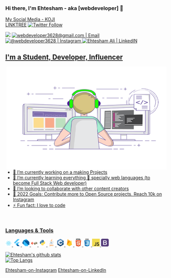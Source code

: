 ### Hi there, I'm Ehtesham - aka [webdeveloper] 👋
[My Social Media - KOJI](https://withkoji.com/@EHTESHAM_ALI)
<br/>
[LINKTREE](https://linktr.ee/Ehteshamali)
[![Twitter Follow](https://img.shields.io/twitter/follow/Ehtesha29119904?color=1DA1F2&logo=twitter&style=for-the-badge)](https://twitter.com/intent/follow?original_referer=https://twitter.com/Ehtesha29119904&screen_name=Ehtesha29119904)
<p align="center">

![](https://komarev.com/ghpvc/?username=Ehteshamali-889&color=blueviolet&label=Profile+Views)
<a href="mailto:webdeveloper3628@gmail.com">
<img  alt="webdeveloper3628@gmail.com | Email" src="https://img.shields.io/badge/gmail-%231DA1F2.svg?&style=for-the-badge&logo=gmail&logoColor=white&color=B23121" />
</a>
<a href="https://www.instagram.com/webdeveloper3628/">
<img alt="@webdeveloper3628 | Instagram"  src="https://img.shields.io/badge/instagram-%23E4405F.svg?&style=for-the-badge&logo=instagram&logoColor=white" />
</a>  <a href="https://www.linkedin.com/in/ehtesham-ali-8b83681b2/">
<img alt="Ehtesham Ali | LinkedIN"  src="https://img.shields.io/badge/linkedin-%230077B5.svg?&style=for-the-badge&logo=linkedin&logoColor=white" />
</p>

## I'm a Student, Developer, Influencer
<img align="right" alt="GIF" src="coding-freak.gif" width="500" height="320" />

- 🔭 I’m currently working on a making Projects
- 🌱 I’m currently learning everything 🤣 specially web languages (to become Full Stack Web developer) 
- 👯 I’m looking to collaborate with other content creators
- 🥅 2022 Goals: Contribute more to Open Source projects, Reach 10k on Instagram 
- ⚡ Fun fact: I love to code


<br />

### Languages & Tools

<code><img height="20" src="https://raw.githubusercontent.com/github/explore/80688e429a7d4ef2fca1e82350fe8e3517d3494d/topics/react/react.png"></code>
<code><img width=24px src="https://raw.githubusercontent.com/github/explore/80688e429a7d4ef2fca1e82350fe8e3517d3494d/topics/flutter/flutter.png"></code>
<code><img width=24px src="https://raw.githubusercontent.com/github/explore/80688e429a7d4ef2fca1e82350fe8e3517d3494d/topics/dart/dart.png"></code>
<code><img height="20" src="https://raw.githubusercontent.com/github/explore/80688e429a7d4ef2fca1e82350fe8e3517d3494d/topics/git/git.png"></code>
<code><img width=24px src="https://raw.githubusercontent.com/github/explore/80688e429a7d4ef2fca1e82350fe8e3517d3494d/topics/python/python.png"></code>
<code><img width=24px src="https://raw.githubusercontent.com/github/explore/80688e429a7d4ef2fca1e82350fe8e3517d3494d/topics/java/java.png"></code>
<code><img width=24px src="https://raw.githubusercontent.com/github/explore/80688e429a7d4ef2fca1e82350fe8e3517d3494d/topics/cpp/cpp.png"></code>
<code><img width=24px src="https://raw.githubusercontent.com/github/explore/80688e429a7d4ef2fca1e82350fe8e3517d3494d/topics/firebase/firebase.png"></code>
<code><img width=24px src="https://raw.githubusercontent.com/github/explore/80688e429a7d4ef2fca1e82350fe8e3517d3494d/topics/html/html.png"></code>
<code><img width=24px src="https://raw.githubusercontent.com/github/explore/80688e429a7d4ef2fca1e82350fe8e3517d3494d/topics/css/css.png"></code>
<code><img width=24px src="https://raw.githubusercontent.com/github/explore/80688e429a7d4ef2fca1e82350fe8e3517d3494d/topics/javascript/javascript.png"></code>
<code><img width=24px src="https://raw.githubusercontent.com/github/explore/80688e429a7d4ef2fca1e82350fe8e3517d3494d/topics/bootstrap/bootstrap.png"></code>


![Ehtesham's github stats](https://github-readme-stats.vercel.app/api?username=EhteshamAli-889&show_icons=true&theme=radical)
<br/>
[![Top Langs](https://github-readme-stats.vercel.app/api/top-langs/?username=EhteshamAli-889&layout=compact)](https://github.com/Ehteshamali-889/github-readme-stats)

[Ehtesham-on-Instagram](https://www.instagram.com/ehtesham.ali889/?hl=en)
[Ehtesham-on-LinkedIn](https://www.linkedin.com/in/ehtesham-ali-8b83681b2/)
